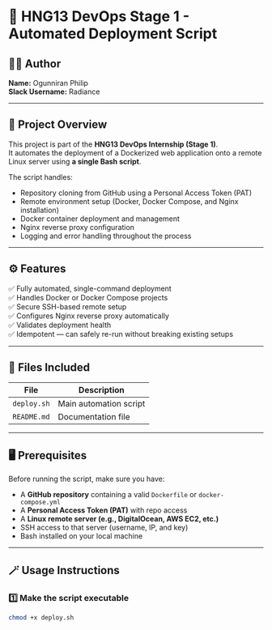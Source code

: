 # 🚀 HNG13 DevOps Stage 1 - Automated Deployment Script

## 👨‍💻 Author
**Name:** Ogunniran Philip  
**Slack Username:** Radiance 

---

## 🧠 Project Overview
This project is part of the **HNG13 DevOps Internship (Stage 1)**.  
It automates the deployment of a Dockerized web application onto a remote Linux server using **a single Bash script**.

The script handles:
- Repository cloning from GitHub using a Personal Access Token (PAT)
- Remote environment setup (Docker, Docker Compose, and Nginx installation)
- Docker container deployment and management
- Nginx reverse proxy configuration
- Logging and error handling throughout the process

---

## ⚙️ Features
✅ Fully automated, single-command deployment  
✅ Handles Docker or Docker Compose projects  
✅ Secure SSH-based remote setup  
✅ Configures Nginx reverse proxy automatically  
✅ Validates deployment health  
✅ Idempotent — can safely re-run without breaking existing setups  

---

## 🧩 Files Included
| File | Description |
|------|--------------|
| `deploy.sh` | Main automation script |
| `README.md` | Documentation file |

---

## 🖥️ Prerequisites
Before running the script, make sure you have:
- A **GitHub repository** containing a valid `Dockerfile` or `docker-compose.yml`
- A **Personal Access Token (PAT)** with repo access  
- A **Linux remote server (e.g., DigitalOcean, AWS EC2, etc.)**
- SSH access to that server (username, IP, and key)
- Bash installed on your local machine

---

## 🪄 Usage Instructions
### 1️⃣ Make the script executable
```bash
chmod +x deploy.sh
